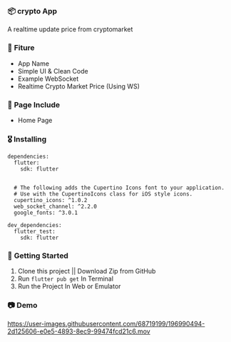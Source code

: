 ### 📦 **crypto App**

A realtime update price from cryptomarket

### 🎁 **Fiture**
- App Name
- Simple UI & Clean Code
- Example WebSocket
- Realtime Crypto Market Price (Using WS)

### 📄 **Page Include**
- Home Page

### 🎖  **Installing**
```
dependencies:
  flutter:
    sdk: flutter


  # The following adds the Cupertino Icons font to your application.
  # Use with the CupertinoIcons class for iOS style icons.
  cupertino_icons: ^1.0.2
  web_socket_channel: ^2.2.0
  google_fonts: ^3.0.1

dev_dependencies:
  flutter_test:
    sdk: flutter
```

### 🚀 **Getting Started**
1. Clone this project || Download Zip from GitHub
2. Run `flutter pub get` In Terminal
3. Run the Project In Web or Emulator

### 📷 **Demo**

https://user-images.githubusercontent.com/68719199/196990494-2d125606-e0e5-4893-8ec9-99474fcd21c6.mov



